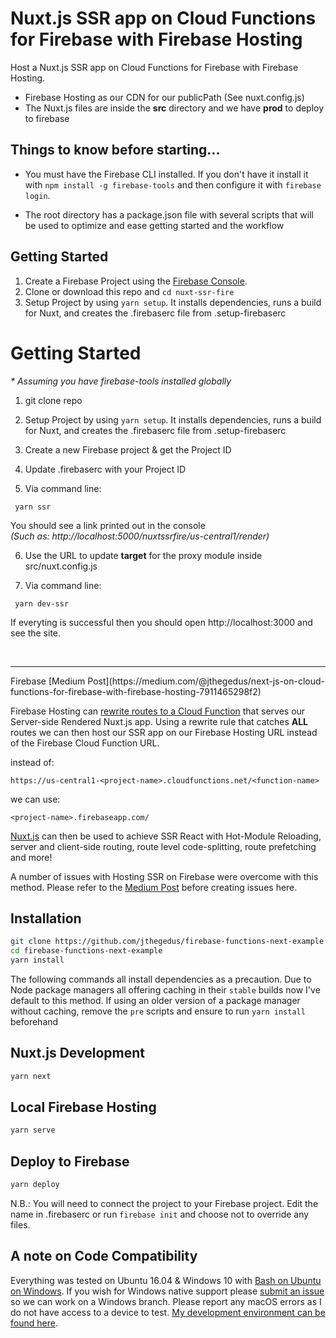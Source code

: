 # Nuxt.js SSR app on Cloud Functions for Firebase with Firebase Hosting
Host a Nuxt.js SSR app on Cloud Functions for Firebase with Firebase Hosting.

- Firebase Hosting as our CDN for our publicPath (See nuxt.config.js)
- The Nuxt.js files are inside the **src** directory and we have **prod** to deploy to firebase

## Things to know before starting...
 - You must have the Firebase CLI installed. If you don't have it install it with `npm install -g firebase-tools` and then configure it with `firebase login`.

 - The root directory has a package.json file with several scripts that will be used to optimize and ease getting started and the workflow

## Getting Started

 1. Create a Firebase Project using the [Firebase Console](https://console.firebase.google.com).
 1. Clone or download this repo and `cd nuxt-ssr-fire`
 2. Setup Project by using
 `yarn setup`. It installs dependencies, runs a build for Nuxt, and creates the .firebaserc file from .setup-firebaserc

# Getting Started
_* Assuming you have firebase-tools installed globally_
1. git clone repo

2. Setup Project by using
`yarn setup`. It installs dependencies, runs a build for Nuxt, and creates the .firebaserc file from .setup-firebaserc

3. Create a new Firebase project & get the Project ID

4. Update .firebaserc with your Project ID

5. Via command line:
```
 yarn ssr
```
You should see a link printed out in the console<br>
_(Such as: http://localhost:5000/nuxtssrfire/us-central1/render)_

6. Use the URL to update **target** for the proxy module inside src/nuxt.config.js

7. Via command line:
```
 yarn dev-ssr
```
If everyting is successful then you should open http://localhost:3000 and see the site.

<br>
<hr>
Firebase [Medium Post](https://medium.com/@jthegedus/next-js-on-cloud-functions-for-firebase-with-firebase-hosting-7911465298f2)


Firebase Hosting can [rewrite routes to a Cloud Function](https://firebase.google.com/docs/hosting/url-redirects-rewrites#section-rewrites) that serves our Server-side Rendered Nuxt.js app. Using a rewrite rule that catches **ALL** routes we can then host our SSR app on our Firebase Hosting URL instead of the Firebase Cloud Function URL.

instead of:

`https://us-central1-<project-name>.cloudfunctions.net/<function-name>`

we can use:

`<project-name>.firebaseapp.com/`

[Nuxt.js](https://github.com/zeit/next.js/) can then be used to achieve SSR React with Hot-Module Reloading, server and client-side routing, route level code-splitting, route prefetching and more!

A number of issues with Hosting SSR on Firebase were overcome with this method. Please refer to the [Medium Post](https://medium.com/@jthegedus/next-js-on-cloud-functions-for-firebase-with-firebase-hosting-7911465298f2) before creating issues here.

## Installation
```bash
git clone https://github.com/jthegedus/firebase-functions-next-example
cd firebase-functions-next-example
yarn install
```

The following commands all install dependencies as a precaution. Due to Node package managers all offering caching in their `stable` builds now I've default to this method. If using an older version of a package manager without caching, remove the `pre` scripts and ensure to run `yarn install` beforehand

## Nuxt.js Development
```bash
yarn next
```

## Local Firebase Hosting
```bash
yarn serve
```

## Deploy to Firebase
```bash
yarn deploy
```
N.B.: You will need to connect the project to your Firebase project. Edit the name in .firebaserc or run `firebase init` and choose not to override any files.

## A note on Code Compatibility
Everything was tested on Ubuntu 16.04 & Windows 10 with [Bash on Ubuntu on Windows](https://msdn.microsoft.com/en-au/commandline/wsl/about). If you wish for Windows native support please [submit an issue](https://github.com/jthegedus/firebase-functions-next-example/issues/new) so we can work on a Windows branch. Please report any macOS errors as I do not have access to a device to test. [My development environment can be found here](https://github.com/jthegedus/dotfiles).
